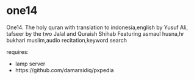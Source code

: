 # one14
<p>One14. The holy quran with translation to indonesia,english by Yusuf Ali,  tafseer by the two Jalal and Quraish Shihab  Featuring asmaul husna,hr bukhari muslim,audio recitation,keyword search
</p>

requires: 
<ul>
<li>lamp server</li>
<li>https://github.com/damarsidiq/pxpedia</li>
</ul>
